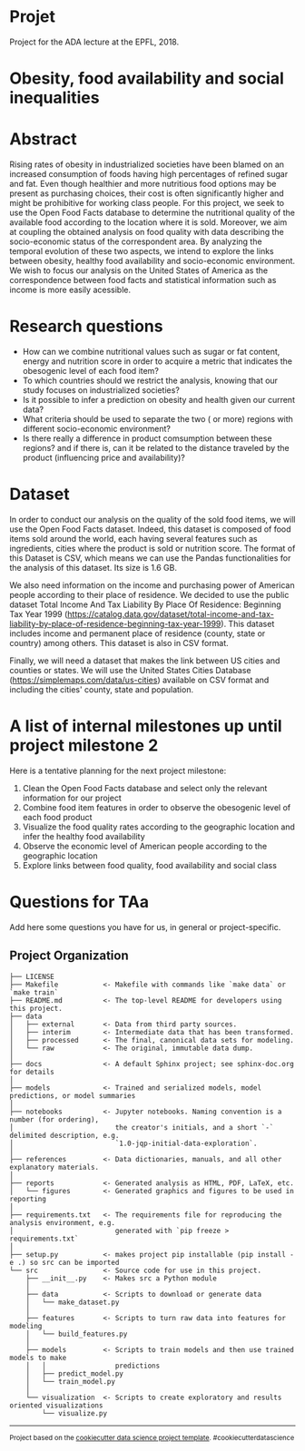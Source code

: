 Projet
==============================

Project for the ADA lecture at the EPFL, 2018.

# Obesity, food availability and social inequalities

# Abstract
Rising rates of obesity in industrialized societies have been blamed on an increased consumption of foods having high percentages of refined sugar and fat. Even though healthier and more nutritious food options may be present as purchasing choices, their cost is often significantly higher and might be prohibitive for working class people. For this project, we seek to use the Open Food Facts database to determine the nutritional quality of the available food according to the location where it is sold. Moreover, we aim at coupling the obtained analysis on food quality with data describing the socio-economic status of the correspondent area. By analyzing the temporal evolution of these two aspects, we intend to explore the links between obesity, healthy food availability and socio-economic environment. We wish to focus our analysis on the United States of America as the correspondence between food facts and statistical information such as income is more easily acessible. 

# Research questions
- How can we combine nutritional values such as sugar or fat content, energy and nutrition score in order to acquire a metric that indicates the obesogenic level of each food item?
- To which countries should we restrict the analysis, knowing that our study focuses on industrialized societies?
- Is it possible to infer a prediction on obesity and health given our current data?
- What criteria should be used to separate the two ( or more) regions with different socio-economic environment?
- Is there really a difference in product comsumption between these regions? and if there is, can it be related to the distance traveled by the product (influencing price and availability)?

# Dataset

In order to conduct our analysis on the quality of the sold food items, we will use the Open Food Facts dataset. Indeed, this dataset is composed of food items sold around the world, each having several features such as ingredients, cities where the product is sold or nutrition score. The format of this Dataset is CSV, which means we can use the Pandas functionalities for the analysis of this dataset. Its size is 1.6 GB.

We also need information on the income and purchasing power of American people according to their place of residence. We decided to use the public dataset Total Income And Tax Liability By Place Of Residence: Beginning Tax Year 1999 (https://catalog.data.gov/dataset/total-income-and-tax-liability-by-place-of-residence-beginning-tax-year-1999). This dataset includes income and permanent place of residence (county, state or country) among others. This dataset is also in CSV format. 

Finally, we will need a dataset that makes the link between US cities and counties or states. We will use the United States Cities Database (https://simplemaps.com/data/us-cities) available on CSV format and including the cities' county, state and population. 

# A list of internal milestones up until project milestone 2
Here is a tentative planning for the next project milestone: 

1. Clean the Open Food Facts database and select only the relevant information for our project
2. Combine food item features in order to observe the obesogenic level of each food product
3. Visualize the food quality rates according to the geographic location and infer the healthy food availability
4. Observe the economic level of American people according to the geographic location
5. Explore links between food quality, food availability and social class

# Questions for TAa
Add here some questions you have for us, in general or project-specific.


Project Organization
------------

    ├── LICENSE
    ├── Makefile           <- Makefile with commands like `make data` or `make train`
    ├── README.md          <- The top-level README for developers using this project.
    ├── data
    │   ├── external       <- Data from third party sources.
    │   ├── interim        <- Intermediate data that has been transformed.
    │   ├── processed      <- The final, canonical data sets for modeling.
    │   └── raw            <- The original, immutable data dump.
    │
    ├── docs               <- A default Sphinx project; see sphinx-doc.org for details
    │
    ├── models             <- Trained and serialized models, model predictions, or model summaries
    │
    ├── notebooks          <- Jupyter notebooks. Naming convention is a number (for ordering),
    │                         the creator's initials, and a short `-` delimited description, e.g.
    │                         `1.0-jqp-initial-data-exploration`.
    │
    ├── references         <- Data dictionaries, manuals, and all other explanatory materials.
    │
    ├── reports            <- Generated analysis as HTML, PDF, LaTeX, etc.
    │   └── figures        <- Generated graphics and figures to be used in reporting
    │
    ├── requirements.txt   <- The requirements file for reproducing the analysis environment, e.g.
    │                         generated with `pip freeze > requirements.txt`
    │
    ├── setup.py           <- makes project pip installable (pip install -e .) so src can be imported
    └── src                <- Source code for use in this project.
        ├── __init__.py    <- Makes src a Python module
        │
        ├── data           <- Scripts to download or generate data
        │   └── make_dataset.py
        │
        ├── features       <- Scripts to turn raw data into features for modeling
        │   └── build_features.py
        │
        ├── models         <- Scripts to train models and then use trained models to make
        │   │                 predictions
        │   ├── predict_model.py
        │   └── train_model.py
        │
        └── visualization  <- Scripts to create exploratory and results oriented visualizations
            └── visualize.py


--------

<p><small>Project based on the <a target="_blank" href="https://drivendata.github.io/cookiecutter-data-science/">cookiecutter data science project template</a>. #cookiecutterdatascience</small></p>
